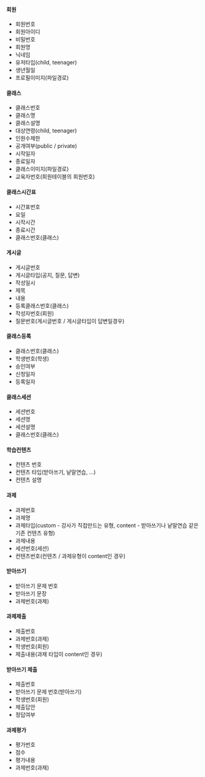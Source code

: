 #### 회원

- 회원번호
- 회원아이디
- 비밀번호
- 회원명
- 닉네임
- 유저타입(child, teenager)
- 생년월일
- 프로필이미지(파일경로)



#### 클래스

- 클래스번호
- 클래스명
- 클래스설명
- 대상연령(child, teenager)
- 인원수제한
- 공개여부(public / private)
- 시작일자
- 종료일자
- 클래스이미지(파일경로)
- 교육자번호(회원테이블의 회원번호)



#### 클래스시간표

- 시간표번호
- 요일
- 시작시간
- 종료시간
- 클래스번호(클래스)



#### 게시글

- 게시글번호
- 게시글타입(공지, 질문, 답변)
- 작성일시
- 제목
- 내용
- 등록클래스번호(클래스)
- 작성자번호(회원)
- 질문번호(게시글번호 / 게시글타입이 답변일경우)



#### 클래스등록

- 클래스번호(클래스)
- 학생번호(학생)
- 승인여부
- 신청일자
- 등록일자



#### 클래스세션

- 세션번호
- 세션명
- 세션설명
- 클래스번호(클래스)



#### 학습컨텐츠

- 컨텐츠 번호
- 컨텐츠 타입(받아쓰기, 낱말연습, ...)
- 컨텐츠 설명



#### 과제

- 과제번호
- 과제명
- 과제타입(custom - 강사가 직접만드는 유형, content - 받아쓰기나 낱말연습 같은 기존 컨텐츠 유형)
- 과제내용
- 세션번호(세션)
- 컨텐츠번호(컨텐츠 / 과제유형이 content인 경우)



#### 받아쓰기

- 받아쓰기 문제 번호
- 받아쓰기 문장
- 과제번호(과제)



#### 과제제출

- 제출번호
- 과제번호(과제)
- 학생번호(회원)
- 제출내용(과제 타입이 content인 경우)



#### 받아쓰기 제출

- 제출번호
- 받아쓰기 문제 번호(받아쓰기)
- 학생번호(회원)
- 제출답안
- 정답여부



#### 과제평가

- 평가번호
- 점수
- 평가내용
- 과제번호(과제)







